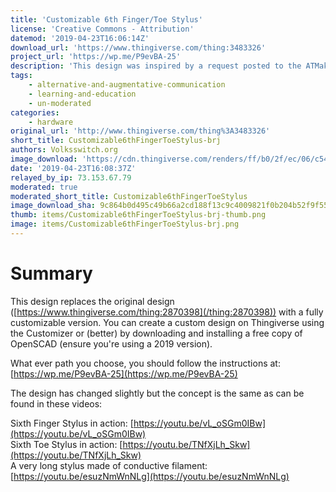 ```yaml
---
title: 'Customizable 6th Finger/Toe Stylus'
license: 'Creative Commons - Attribution'
datemod: '2019-04-23T16:06:14Z'
download_url: 'https://www.thingiverse.com/thing:3483326'
project_url: 'https://wp.me/P9evBA-25'
description: 'This design was inspired by a request posted to the ATMakers.org page on Facebook for a way to make a capacitive stylus that could be used by people with limited finger and hand control.'
tags:
    - alternative-and-augmentative-communication
    - learning-and-education
    - un-moderated
categories:
    - hardware
original_url: 'http://www.thingiverse.com/thing%3A3483326'
short_title: Customizable6thFingerToeStylus-brj
authors: Volksswitch.org
image_download: 'https://cdn.thingiverse.com/renders/ff/b0/2f/ec/06/c54344a5b8bda262ecf47b0990d35b06_preview_featured.jpg'
date: '2019-04-23T16:08:37Z'
relayed_by_ip: 73.153.67.79
moderated: true
moderated_short_title: Customizable6thFingerToeStylus
image_download_sha: 9c864b0d495c49b66a2cd188f13c9c4009821f0b204b52f9f557946c92603a78
thumb: items/Customizable6thFingerToeStylus-brj-thumb.png
image: items/Customizable6thFingerToeStylus-brj.png
---
```

# Summary

<div>

This design replaces the original design ([https://www.thingiverse.com/thing:2870398](/thing:2870398)) with a fully customizable version. You can create a custom design on Thingiverse using the Customizer or (better) by downloading and installing a free copy of OpenSCAD (ensure you're using a 2019 version).

What ever path you choose, you should follow the instructions at: [https://wp.me/P9evBA-25](https://wp.me/P9evBA-25)

The design has changed slightly but the concept is the same as can be found in these videos:

Sixth Finger Stylus in action: [https://youtu.be/vL_oSGm0IBw](https://youtu.be/vL_oSGm0IBw)  
Sixth Toe Stylus in action: [https://youtu.be/TNfXjLh_Skw](https://youtu.be/TNfXjLh_Skw)  
A very long stylus made of conductive filament: [https://youtu.be/esuzNmWnNLg](https://youtu.be/esuzNmWnNLg)

</div>
